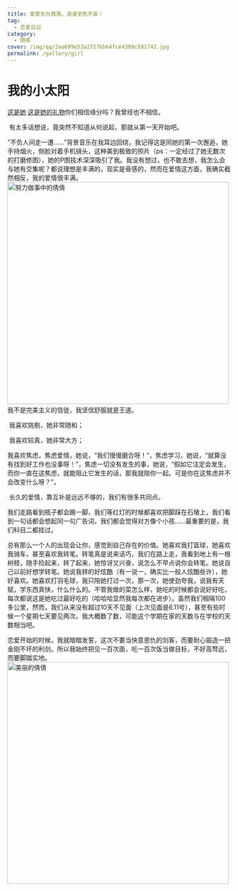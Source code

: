 ```yaml
---
title: 爱意东升西落，浪漫至死不渝！
tag:
  - 恋爱日记
category: 
  - 随笔
cover: /img/qq/2aa699e53a2f27bb64fce4399c591742.jpg
permalink: /gallery/girl
---
```

# 我的小太阳

<a href="../../gallery/girl.html" data-pjax-state="">这是她</a>
<a href="../../../gallery/gift.html" data-pjax-state="">这是她的礼物</a>
​		你们相信缘分吗？我曾经也不相信。

​		有太多话想说，竟突然不知道从何说起，那就从第一天开始吧。

​		“不负人间走一遭......”背景音乐在我耳边回绕，我记得这是同她的第一次邂逅，她手持烟火，侧脸对着手机镜头，这种美到极致的照片（ps：一定经过了她无数次的打磨修图），她的P图技术深深吸引了我。我没有想过，也不敢去想，我怎么会与她有交集呢？都说理想是丰满的，现实是骨感的，然而在爱情这方面，我确实截然相反，我的爱情很丰满。
<img src="/gallery/girl/../../img/chaixiang/IMG_2235(20240619-165545).JPG" alt="努力做事中的倩倩" style="width: 500px;height: 500px">
​		我不是完美主义的信徒，我坚信舒服就是王道。

​		我喜欢挑剔，她非常随和；

​		我喜欢较真，她非常大方；

​		我喜欢焦虑，焦虑爱情，她说，“我们慢慢磨合呀！”，焦虑学习，她说，“就算没有找到好工作也没事呀！”，焦虑一切没有发生的事，她说，“假如它注定会发生，而你一直在这焦虑，就能阻止它发生的话，那我就陪你一起。可是你在这焦虑并不会改变什么呀？”。

​		长久的爱情，靠互补是远远不够的，我们有很多共同点。

​		我们走路看到瓶子都会踢一脚，我们等红灯的时候都喜欢把脚踩在石墩上，我们看到一句话都会想起同一句广告词，我们都会觉得对方像个小孩......最重要的是，我们科目二都挂过。

​		总有那么一个人的出现会让你，感觉到自己存在的价值。她喜欢我打篮球，她喜欢我骑车，甚至喜欢我转笔。转笔真是说来话巧，我们在路上走，我看到地上有一根树枝，随手捡起来，转了起来，她惊讶又兴奋，说怎么不早点说你会转笔。她说自己以前好想学转笔。她说我转的好炫酷（有一说一，确实比一般人炫酷些许），她好喜欢。她喜欢打羽毛球，我只陪她打过一次，那一次，她使劲夸我，说我有天赋，学东西真快，什么什么的。不管我做的菜怎么样，她吃的时候都会说好好吃，每次都说这是她吃过最好吃的（哈哈哈显然我每次都在进步）。虽然我们相隔100多公里，然而，我们从来没有超过10天不见面（上次见面是6.11号），甚至有些时候一个星期七天要见两次。我大概数了数，可能这个学期在家的天数与在学校的天数相当吧。

​		恋爱开始的时候，我就暗暗发誓，这次不要当快意恩仇的剑客，而要耐心锻造一把金刚不坏的利剑。所以我始终把见一百次面，吃一百次饭当做目标，不好高骛远，而要脚踏实地。
<img src="/gallery/girl/../../img/qq1/60beeca73a212b42538cf20c40d57fd7.jpg" alt="美丽的倩倩" style="width: 500px;height: 500px">